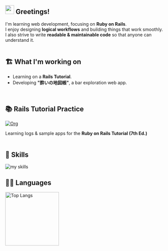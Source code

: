 <!-- 1. GitHub usernameを変更
<div align="right">
  <img src="https://komarev.com/ghpvc/?username=x0377" />
</div>
 -->

<!-- 2. プロフィールや連絡先を変更 -->
## <img src="https://media.giphy.com/media/hvRJCLFzcasrR4ia7z/giphy.gif" width="28"> Greetings!

I'm learning web development, focusing on **Ruby on Rails**.  
I enjoy designing **logical workflows** and building things that work smoothly.  
I also strive to write **readable & maintainable code** so that anyone can understand it.  
<br>

## 🏗️ **What I'm working on**  
- Learning on a **Rails Tutorial**.
- Developing **"酔いの地図帳"**, a bar exploration web app.  
<br>

## 📚 Rails Tutorial Practice
[![Org](https://img.shields.io/badge/Rails%20Tutorial%20Org-x0377--tutorial?style=flat&logo=rubyonrails&logoColor=white&labelColor=CC0000&color=F2DADF)](https://github.com/Rails-Tutorial7)

Learning logs & sample apps for the **Ruby on Rails Tutorial (7th Ed.)**  
<br>

## 🌱 Skills
<img alt="my skills" src="https://skillicons.dev/icons?theme=dark&perline=7&i=html,css,js,ruby,rails,docker,vscode" />
<br>

## 🏃‍♀️ Languages
<div align="left"> 
  <!-- <img alt="github stats" height="170px" src="https://github-readme-stats.vercel.app/api?username=x0377&theme=vue-dark&layout=compact" /> -->
  <img alt="Top Langs" height="170px" src="https://github-readme-stats.vercel.app/api/top-langs/?username=x0377&theme=synthwave&layout=compact" />
</div>


<!--
This repository is a ✨ _special_ ✨ repository because its `README.md` (this file) appears on your GitHub profile.

Here are some ideas to get you started:

- 🔭 I’m currently working on ...
- 🌱 I’m currently learning ...
- 👯 I’m looking to collaborate on ...
- 🤔 I’m looking for help with ...
- 💬 Ask me about ...
- 📫 How to reach me: ...
- 😄 Pronouns: ...
- ⚡ Fun fact: ...
-->

